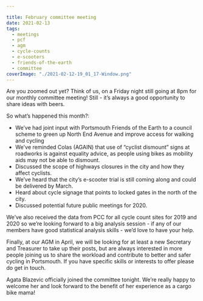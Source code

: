 ```yaml
---

title: February committee meeting
date: 2021-02-13
tags:  
  - meetings
  - pcf 
  - agm
  - cycle-counts
  - e-scooters
  - friends-of-the-earth
  - committee
coverImage: "./2021-02-12-19_01_17-Window.png"
---
```


Are you zoomed out yet? Think of us, on a Friday night still going at 8pm for our monthly committee meeting! Still - it’s always a good opportunity to share ideas with beers. 

So what’s happened this month?:

- We’ve had joint input with Portsmouth Friends of the Earth to a council scheme to green up North End Avenue and improve access for walking and cycling
- We've reminded Colas (AGAIN) that use of “cyclist dismount” signs at roadworks is against equality advice, as people using bikes as mobility aids may not be able to dismount.
- Discussed the scope of highways closures in the city and how they affect cyclists.
- We’ve heard that the city’s e-scooter trial is still coming along and could be delivered by March.
- Heard about cycle signage that points to locked gates in the north of the city.
- Discussed potential future public meetings for 2020. 

We’ve also received the data from PCC for all cycle count sites for 2019 and 2020 so we’re looking forward to a big analysis session - if any of our members have good statistical analysis skills - we’d love to have your help. 

Finally, at our AGM in April, we will be looking for at least a new Secretary and Treasurer to take up their posts, but are always interested in more people joining us to share the workload and contribute to better and safer cycling in Portsmouth. If you have specific skills or interests to offer please do get in touch.

Agata Blazevic officially joined the committee tonight. We’re really happy to welcome her and look forward to the benefit of her experience as a cargo bike mama!
